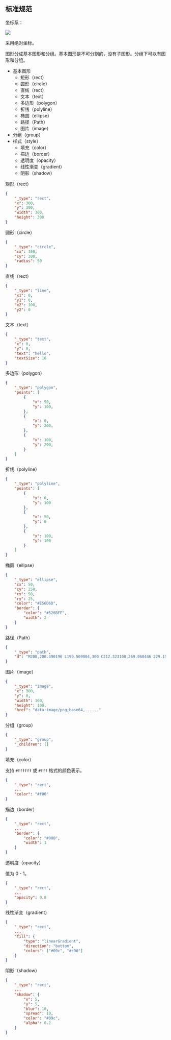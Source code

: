## 标准规范

坐标系：

![](./images/coord.svg)

采用绝对坐标。

图形分成基本图形和分组。基本图形是不可分割的，没有子图形。分组下可以有图形和分组。

* 基本图形
    * 矩形（rect）
    * 圆形（circle）
    * 直线（rect）
    * 文本（text）
    * 多边形（polygon）
    * 折线（polyline）
    * 椭圆（ellipse）
    * 路径（Path）
    * 图片（image）
* 分组（group）
* 样式（style）
    * 填充（color）
    * 描边（border）
    * 透明度（opacity）
    * 线性渐变（gradient）
    * 阴影（shadow）

矩形（rect）

```json
{
    "_type": "rect",
    "x": 300,
    "y": 300,
    "width": 300,
    "height": 300
}
```

圆形（circle）

```json
{
    "_type": "circle",
    "cx": 300,
    "cy": 300,
    "radius": 50
}
```

直线（rect）

```json
{
    "_type": "line",
    "x1": 0,
    "y1": 0,
    "x2": 100,
    "y2": 0
}
```

文本（text）

```json
{
    "_type": "text",
    "x": 0,
    "y": 0,
    "text": "hello",
    "textSize": 16
}
```

多边形（polygon）

```json
{
    "_type": "polygon",
    "points": [
        {
            "x": 50,
            "y": 100,
        },
        {
            "x": 0,
            "y": 200,
        },
        {
            "x": 100,
            "y": 200,
        }
    ]
}
```

折线（polyline）

```json
{
    "_type": "polyline",
    "points": [
        {
            "x": 0,
            "y": 100
        },
        {
            "x": 50,
            "y": 0
        },
        {
            "x": 100,
            "y": 100
        }
    ]
}
```

椭圆（ellipse）

```json
{
    "_type": "ellipse",
    "cx": 50,
    "cy": 250,
    "rx": 50,
    "ry": 25,
    "color": "#E56D6D",
    "border": {
        "color": "#526BFF",
        "width": 2
    }
}
```

路径（Path）

```json
{
    "_type": "path",
    "d": "M200,200.490196 L199.509804,300 C212.323108,269.060446 229.153174,253.590669 250,253.590669 C270.846826,253.590669 287.513493,268.897047 300,299.509804 L300,200 L200,200.490196 Z"
}
```

图片（image）

```json
{
    "_type": "image",
    "x": 300,
    "y": 0,
    "width": 100,
    "height": 100,
    "href": "data:image/png;base64,......"
}
```

分组（group）

```json
{
    "_type": "group",
    "_children": []
}
```

填充（color）

支持 `#ffffff` 或 `#fff` 格式的颜色表示。

```json
{
    "_type": "rect",
    ...
    "color": "#f00"
}
```

描边（border）

```json
{
    "_type": "rect",
    ...
    "border": {
        "color": "#000",
        "width": 1
    }
}
```

透明度（opacity）

值为 0 - 1。

```json
{
    "_type": "rect",
    ...
    "opacity": 0.8
}
```

线性渐变（gradient）

```json
{
    "_type": "rect",
    ...
    "fill": {
        "type": "linearGradient",
        "direction": "bottom",
        "colors": ["#09c", "#c90"]
    }
}
```


阴影（shadow）

```json
{
    "_type": "rect",
    ...
    "shadow": {
        "x": 5,
        "y": 5,
        "blur": 10,
        "spread": 10,
        "color": "#09c",
        "alpha": 0.2
    }
}
```